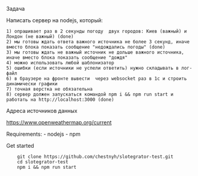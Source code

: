 Задача

Написать сервер на nodejs, который:

    1) опрашивает раз в 2 секунды погоду  двух городов: Киев (важный) и Лондон (не важный) (done)
    2) мы готовы ждать ответа важного источника не более 3 секунд, иначе вместо блока показать сообщение "недождались погоды" (done)
    3) мы готовы ждать не важный источник не дольше важного источника, иначе вместо блока показать сообщение "дождя" 
    4) можно использовать любой шаблонизатор
    5) ошибки (если источники не успели ответить) нужно складывать в лог-файл
    6) в браузере на фронте вывести  через websocket раз в 1с и строить динамически графики
    7) точная верстка не обязательна
    8) сервер должен запускаться командой npm i && npm run start и работать на http://localhost:3000 (done)

Адреса источников данных

https://www.openweathermap.org/current

Requirements:
    - nodejs
    - npm

Get started
```
    git clone https://github.com/chestnyh/slotegrator-test.git
    cd slotegrator-test
    npm i && npm run start
```